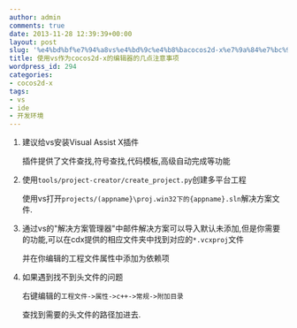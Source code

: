 ```yaml
---
author: admin
comments: true
date: 2013-11-28 12:39:39+00:00
layout: post
slug: '%e4%bd%bf%e7%94%a8vs%e4%bd%9c%e4%b8%bacocos2d-x%e7%9a%84%e7%bc%96%e8%be%91%e5%99%a8%e7%9a%84%e5%87%a0%e7%82%b9%e6%b3%a8%e6%84%8f%e4%ba%8b%e9%a1%b9'
title: 使用vs作为cocos2d-x的编辑器的几点注意事项
wordpress_id: 294
categories:
- cocos2d-x
tags:
- vs
- ide
- 开发环境
---
```


1. 建议给vs安装Visual Assist X插件

    插件提供了文件查找,符号查找,代码模板,高级自动完成等功能

2. 使用`tools/project-creator/create_project.py`创建多平台工程

    使用vs打开`projects/(appname}\proj.win32下的{appname}.sln`解决方案文件.

3. 通过vs的"解决方案管理器"中邮件解决方案可以导入默认未添加,但是你需要的功能,可以在cdx提供的相应文件夹中找到对应的`*.vcxproj`文件

    并在你编辑的工程文件属性中添加为依赖项  

4. 如果遇到找不到头文件的问题  

    右键编辑的`工程文件->属性->c++->常规->附加目录`

    查找到需要的头文件的路径加进去.
